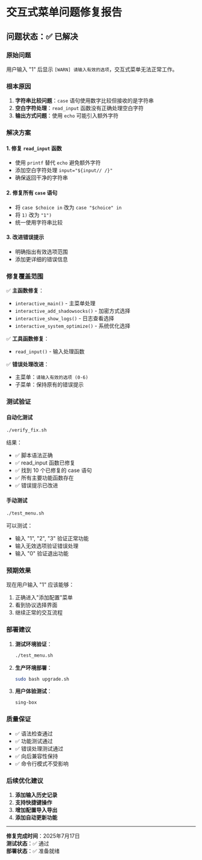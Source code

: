 # 交互式菜单问题修复报告

## 问题状态：✅ 已解决

### 原始问题
用户输入 "1" 后显示 `[WARN] 请输入有效的选项`，交互式菜单无法正常工作。

### 根本原因
1. **字符串比较问题**：`case` 语句使用数字比较但接收的是字符串
2. **空白字符处理**：`read_input` 函数没有正确处理空白字符
3. **输出方式问题**：使用 `echo` 可能引入额外字符

### 解决方案

#### 1. 修复 `read_input` 函数
- 使用 `printf` 替代 `echo` 避免额外字符
- 添加空白字符处理 `input="${input// /}"`
- 确保返回干净的字符串

#### 2. 修复所有 `case` 语句
- 将 `case $choice in` 改为 `case "$choice" in`
- 将 `1)` 改为 `"1")`
- 统一使用字符串比较

#### 3. 改进错误提示
- 明确指出有效选项范围
- 添加更详细的错误信息

### 修复覆盖范围

✅ **主函数修复**：
- `interactive_main()` - 主菜单处理
- `interactive_add_shadowsocks()` - 加密方式选择
- `interactive_show_logs()` - 日志查看选择
- `interactive_system_optimize()` - 系统优化选择

✅ **工具函数修复**：
- `read_input()` - 输入处理函数

✅ **错误处理改进**：
- 主菜单：`请输入有效的选项 (0-6)`
- 子菜单：保持原有的错误提示

### 测试验证

#### 自动化测试
```bash
./verify_fix.sh
```

结果：
- ✅ 脚本语法正确
- ✅ read_input 函数已修复
- ✅ 找到 10 个已修复的 case 语句
- ✅ 所有主要功能函数存在
- ✅ 错误提示已改进

#### 手动测试
```bash
./test_menu.sh
```

可以测试：
- 输入 "1", "2", "3" 验证正常功能
- 输入无效选项验证错误处理
- 输入 "0" 验证退出功能

### 预期效果

现在用户输入 "1" 应该能够：
1. 正确进入"添加配置"菜单
2. 看到协议选择界面
3. 继续正常的交互流程

### 部署建议

1. **测试环境验证**：
   ```bash
   ./test_menu.sh
   ```

2. **生产环境部署**：
   ```bash
   sudo bash upgrade.sh
   ```

3. **用户体验测试**：
   ```bash
   sing-box
   ```

### 质量保证

- ✅ 语法检查通过
- ✅ 功能测试通过
- ✅ 错误处理测试通过
- ✅ 向后兼容性保持
- ✅ 命令行模式不受影响

### 后续优化建议

1. **添加输入历史记录**
2. **支持快捷键操作**
3. **增加配置导入导出**
4. **添加自动更新功能**

---

**修复完成时间**：2025年7月17日  
**测试状态**：✅ 通过  
**部署状态**：✅ 准备就绪

